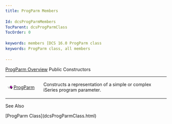 ```yaml
---
title: ProgParm Members

Id: dcsProgParmMembers
TocParent: dcsProgParmClass
TocOrder: 0

keywords: members [DCS 16.0 ProgParm class
keywords: ProgParm class, all members

---
```


[ProgParm Overview](dcsProgParmClass.html) 
Public Constructors

<table class="dtTABLE" id="table2" x-use-null-cells="x-use-null-cells" style="border-spacing: 0px" cellspacing="0">
          <colgroup span="1">
            <col span="1" style="WIDTH: 20%" />
            <col span="1" style="WIDTH: 70%" />
          </colgroup>
          <tr>
            <td >

<img alt="public property" src="Images/PUBLIC%20METHOD.GIF" x-maintain-ratio="TRUE" style="FLOAT: none; WIDTH: 15px; HEIGHT: 11px; BORDER-BOTTOM-STYLE: none" width="15" height="11" border="0" /> [ ProgParm](dcsProgParmClassProgParmMethodMain.html) 
</td>
            <td >

Constructs a representation of a simple or complex iSeries program parameter.
</td>
          </tr>
</table>

See Also

<dl />
      [ProgParm Class](dcsProgParmClass.html)

